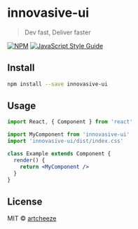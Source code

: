 # innovasive-ui

> Dev fast, Deliver faster

[![NPM](https://img.shields.io/npm/v/innovasive-ui.svg)](https://www.npmjs.com/package/innovasive-ui) [![JavaScript Style Guide](https://img.shields.io/badge/code_style-standard-brightgreen.svg)](https://standardjs.com)

## Install

```bash
npm install --save innovasive-ui
```

## Usage

```jsx
import React, { Component } from 'react'

import MyComponent from 'innovasive-ui'
import 'innovasive-ui/dist/index.css'

class Example extends Component {
  render() {
    return <MyComponent />
  }
}
```

## License

MIT © [artcheeze](https://github.com/artcheeze)
